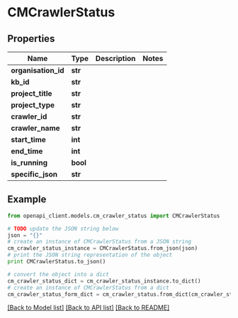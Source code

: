 # CMCrawlerStatus


## Properties
Name | Type | Description | Notes
------------ | ------------- | ------------- | -------------
**organisation_id** | **str** |  | 
**kb_id** | **str** |  | 
**project_title** | **str** |  | 
**project_type** | **str** |  | 
**crawler_id** | **str** |  | 
**crawler_name** | **str** |  | 
**start_time** | **int** |  | 
**end_time** | **int** |  | 
**is_running** | **bool** |  | 
**specific_json** | **str** |  | 

## Example

```python
from openapi_client.models.cm_crawler_status import CMCrawlerStatus

# TODO update the JSON string below
json = "{}"
# create an instance of CMCrawlerStatus from a JSON string
cm_crawler_status_instance = CMCrawlerStatus.from_json(json)
# print the JSON string representation of the object
print CMCrawlerStatus.to_json()

# convert the object into a dict
cm_crawler_status_dict = cm_crawler_status_instance.to_dict()
# create an instance of CMCrawlerStatus from a dict
cm_crawler_status_form_dict = cm_crawler_status.from_dict(cm_crawler_status_dict)
```
[[Back to Model list]](../README.md#documentation-for-models) [[Back to API list]](../README.md#documentation-for-api-endpoints) [[Back to README]](../README.md)


